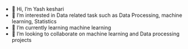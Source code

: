 - 👋 Hi, I’m Yash keshari
- 👀 I’m interested in Data related task such as Data Processing, machine learning, Statistics
- 🌱 I’m currently learning machine learning
- 💞️ I’m looking to collaborate on machine learning and Data processing projects

<!---
yash1314/yash1314 is a ✨ special ✨ repository because its `README.md` (this file) appears on your GitHub profile.
You can click the Preview link to take a look at your changes.
--->
